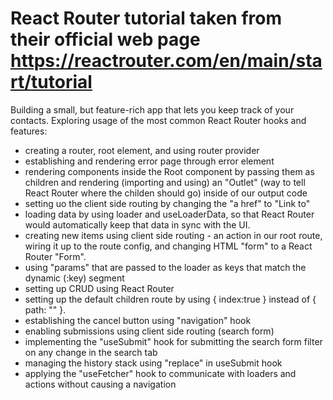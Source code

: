 # React Router tutorial taken from their official web page https://reactrouter.com/en/main/start/tutorial

Building a small, but feature-rich app that lets you keep track of your contacts.
Exploring usage of the most common React Router hooks and features:

- creating a router, root element, and using router provider
- establishing and rendering error page through error element
- rendering components inside the Root component by passing them as children and rendering (importing and using) an "Outlet" (way to tell React Router where the childen should go) inside of our output code
- setting uo the client side routing by changing the "a href" to "Link to"
- loading data by using loader and useLoaderData, so that React Router would automatically keep that data in sync with the UI.
- creating new items using client side routing - an action in our root route, wiring it up to the route config, and changing HTML "form" to a React Router "Form".
- using "params" that are passed to the loader as keys that match the dynamic (:key) segment
- setting up CRUD using React Router
- setting up the default children route by using { index:true } instead of { path: "" }.
- establishing the cancel button using "navigation" hook
- enabling submissions using client side routing (search form)
- implementing the "useSubmit" hook for submitting the search form filter on any change in the search tab
- managing the history stack using "replace" in useSubmit hook
- applying the "useFetcher" hook to communicate with loaders and actions without causing a navigation
